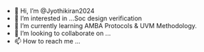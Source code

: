 - 👋 Hi, I’m @Jyothikiran2024
- 👀 I’m interested in ...Soc design verification
- 🌱 I’m currently learning AMBA Protocols & UVM Methodology.
- 💞️ I’m looking to collaborate on ...
- 📫 How to reach me ...

<!---
Jyothikiran2024/Jyothikiran2024 is a ✨ special ✨ repository because its `README.md` (this file) appears on your GitHub profile.
You can click the Preview link to take a look at your changes.
--->
